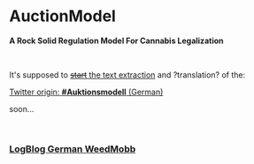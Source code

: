# AuctionModel
**A Rock Solid Regulation Model For Cannabis Legalization**

<br>

It's supposed to [~~start~~ the text extraction](https://github.com/CannaParts/AuctionModel/blob/main/RawFromTwitter..txt) and ?translation? of the:  

[Twitter origin: **#Auktionsmodell** (German)](https://twitter.com/PeterNorml/status/1450430050281603075)  

soon...

<br>

### [LogBlog German WeedMobb](https://github.com/CannaParts/AuctionModel/blob/main/LogBlogWeedMobbDE.md) 
